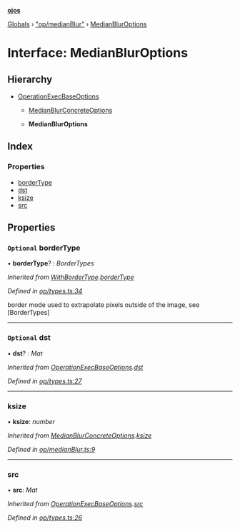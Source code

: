 **[ojos](../README.md)**

[Globals](../README.md) › ["op/medianBlur"](../modules/_op_medianblur_.md) › [MedianBlurOptions](_op_medianblur_.medianbluroptions.md)

# Interface: MedianBlurOptions

## Hierarchy

* [OperationExecBaseOptions](_op_types_.operationexecbaseoptions.md)

  * [MedianBlurConcreteOptions](_op_medianblur_.medianblurconcreteoptions.md)

  * **MedianBlurOptions**

## Index

### Properties

* [borderType](_op_medianblur_.medianbluroptions.md#optional-bordertype)
* [dst](_op_medianblur_.medianbluroptions.md#optional-dst)
* [ksize](_op_medianblur_.medianbluroptions.md#ksize)
* [src](_op_medianblur_.medianbluroptions.md#src)

## Properties

### `Optional` borderType

• **borderType**? : *BorderTypes*

*Inherited from [WithBorderType](_op_types_.withbordertype.md).[borderType](_op_types_.withbordertype.md#optional-bordertype)*

*Defined in [op/types.ts:34](https://github.com/cancerberoSgx/mirada/blob/d83d69e/ojos/src/op/types.ts#L34)*

border mode used to extrapolate pixels outside of the image, see [BorderTypes]

___

### `Optional` dst

• **dst**? : *Mat*

*Inherited from [OperationExecBaseOptions](_op_types_.operationexecbaseoptions.md).[dst](_op_types_.operationexecbaseoptions.md#optional-dst)*

*Defined in [op/types.ts:27](https://github.com/cancerberoSgx/mirada/blob/d83d69e/ojos/src/op/types.ts#L27)*

___

###  ksize

• **ksize**: *number*

*Inherited from [MedianBlurConcreteOptions](_op_medianblur_.medianblurconcreteoptions.md).[ksize](_op_medianblur_.medianblurconcreteoptions.md#ksize)*

*Defined in [op/medianBlur.ts:9](https://github.com/cancerberoSgx/mirada/blob/d83d69e/ojos/src/op/medianBlur.ts#L9)*

___

###  src

• **src**: *Mat*

*Inherited from [OperationExecBaseOptions](_op_types_.operationexecbaseoptions.md).[src](_op_types_.operationexecbaseoptions.md#src)*

*Defined in [op/types.ts:26](https://github.com/cancerberoSgx/mirada/blob/d83d69e/ojos/src/op/types.ts#L26)*
